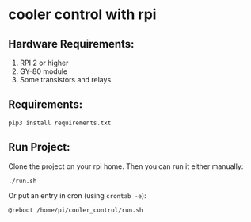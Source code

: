 # cooler control with rpi

## Hardware Requirements:

1. RPI 2 or higher
2. GY-80 module
3. Some transistors and relays.


## Requirements:

`pip3 install requirements.txt`

## Run Project:

Clone the project on your rpi home. Then you can run it either manually:

`./run.sh`

Or put an entry in cron (using `crontab -e`):

`@reboot /home/pi/cooler_control/run.sh`
